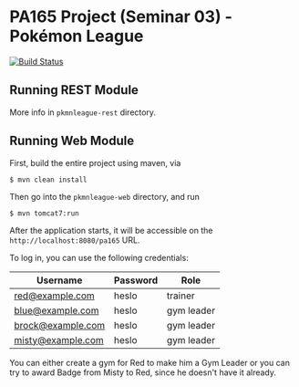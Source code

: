 # PA165 Project (Seminar 03) - Pokémon League

[![Build Status](https://travis-ci.org/pavelkouril/pa165-pkmn-league.svg)](https://travis-ci.org/pavelkouril/pa165-pkmn-league)

## Running REST Module

More info in `pkmnleague-rest` directory.

## Running Web Module

First, build the entire project using maven, via

```
$ mvn clean install
```

Then go into the `pkmnleague-web` directory, and run

```
$ mvn tomcat7:run
```

After the application starts, it will be accessible on the `http://localhost:8080/pa165` URL.

To log in, you can use the following credentials:


| Username        | Password | Role |
----------------- |----------|-------
| red@example.com | heslo   | trainer |
| blue@example.com | heslo | gym leader |
| brock@example.com | heslo | gym leader |
| misty@example.com | heslo | gym leader |

You can either create a gym for Red to make him a Gym Leader or you can try to award Badge from Misty to Red, since he doesn't have it already.


